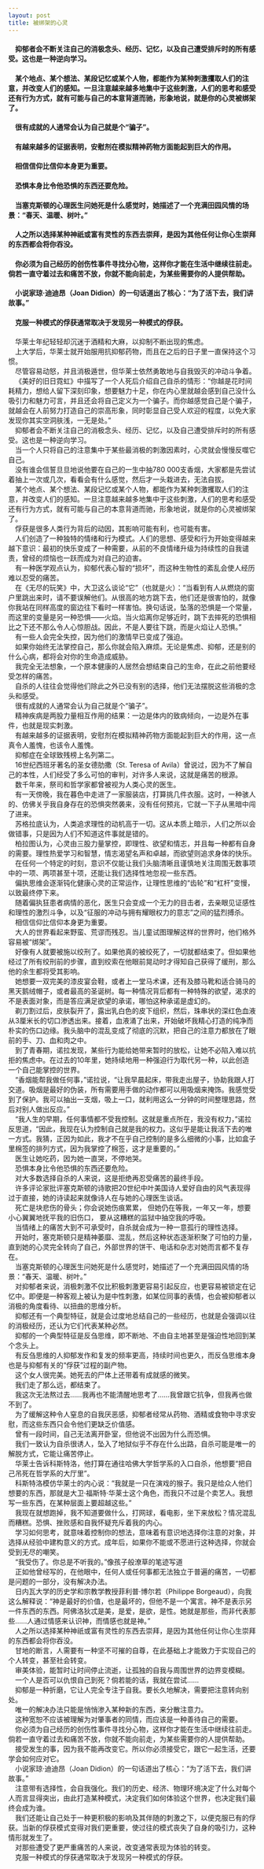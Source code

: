 ```yaml
---
layout: post
title: 被绑架的心灵
---
```

#### &#8195;抑郁者会不断关注自己的消极念头、经历、记忆，以及自己遭受排斥时的所有感受。这也是一种逆向学习。                                                       
#### &#8195;某个地点、某个想法、某段记忆或某个人物，都能作为某种刺激攫取人们的注意，并改变人们的感知。一旦注意越来越多地集中于这些刺激，人们的思考和感受还有行为方式，就有可能与自己的本意背道而驰，形象地说，就是你的心灵被绑架了。                                                       
#### &#8195;很有成就的人通常会认为自己就是个“骗子”。                                                    
#### &#8195;有越来越多的证据表明，安慰剂在模拟精神药物方面能起到巨大的作用。                                                       
#### &#8195;相信信仰比信仰本身更为重要。                                                      
#### &#8195;恐惧本身比令他恐惧的东西还要危险。                                                       
#### &#8195;当塞克斯顿的心理医生问她死是什么感觉时，她描述了一个充满田园风情的场景：“春天、温暖、树叶。”                                                     
#### &#8195;人之所以选择某种神祇或富有灵性的东西去崇拜，是因为其他任何让你心生崇拜的东西都会将你吞没。                                                     
#### &#8195;你必须为自己经历的创伤性事件寻找分心物，这样你才能在生活中继续往前走。倘若一直守着过去和痛苦不放，你就不能向前走，为某些需要你的人提供帮助。                                                    
#### &#8195;小说家琼·迪迪昂（Joan Didion）的一句话道出了核心：“为了活下去，我们讲故事。”                                                       
#### &#8195;克服一种模式的俘获通常取决于发现另一种模式的俘获。
<!-- more -->
&#8195;华莱士年纪轻轻却沉迷于酒精和大麻，以抑制不断出现的焦虑。                      
&#8195;上大学后，华莱士就开始服用抗抑郁药物，而且在之后的日子里一直保持这个习惯。                      
&#8195;尽管容易动怒，并且消极遁世，但华莱士依然勇敢地与自我毁灭的冲动斗争着。                      
&#8195;《美好的旧日霓虹》中描写了一个人死后介绍自己自杀的情形：“你越是花时间耗精力，想给人留下深刻印象，想要魅力十足，你在内心里就越会感到自己没什么吸引力和魅力可言，并且还会将自己定义为一个骗子。而你越感觉自己是个骗子，就越会在人前努力打造自己的崇高形象，同时彰显自己受人欢迎的程度，以免大家发现你其实空洞肤浅，一无是处。”                      
&#8195;抑郁者会不断关注自己的消极念头、经历、记忆，以及自己遭受排斥时的所有感受。这也是一种逆向学习。                      
&#8195;当一个人只将自己的注意集中于某些最消极的刺激因素时，心灵就会慢慢反噬它自己。                      
&#8195;没有谁会信誓旦旦地说他要在自己的一生中抽780 000支香烟，大家都是先尝试着抽上一次或几次，看看会有什么感觉，然后才一头栽进去，无法自拔。                      
&#8195;某个地点、某个想法、某段记忆或某个人物，都能作为某种刺激攫取人们的注意，并改变人们的感知。一旦注意越来越多地集中于这些刺激，人们的思考和感受还有行为方式，就有可能与自己的本意背道而驰，形象地说，就是你的心灵被绑架了。                      
&#8195;俘获是很多人类行为背后的动因，其影响可能有利，也可能有害。                      
&#8195;人们创造了一种独特的情绪和行为模式。人们的思想、感受和行为开始变得越来越下意识：最初的快乐变成了一种需要，从前的不良情绪升级为持续性的自我谴责，曾经的烦恼也一跃而成为对自己的迫害。                      
&#8195;有一种医学观点认为，抑郁代表心智的“损坏”，而这种生物性的紊乱会使人经历难以忍受的痛苦。                      
&#8195;在《无尽的玩笑》中，大卫这么谈论“它”（也就是火）：“当看到有人从燃烧的窗户里跳出来时，请不要误解他们。从很高的地方跳下去，他们还是很害怕的，就像你我站在同样高度的窗边往下看时一样害怕。换句话说，坠落的恐惧是一个常量，而这里的变量是另一种恐惧——火焰。当火焰离你足够近时，跳下去摔死的恐惧相比之下还不那么令人心惊胆战。因此，不是人要往下跳，而是火焰让人恐惧。”                      
&#8195;有一些人会完全失控，因为他们的激情早已变成了强迫。                      
&#8195;如果你始终无法掌控自己，那么你就会陷入麻烦。无论是焦虑、抑郁，还是别的什么心病，都将会对你的生命造成威胁。                      
&#8195;我完全无法想象，一个原本健康的人居然会想结束自己的生命，在此之前他要经受怎样的痛苦。                      
&#8195;自杀的人往往会觉得他们除此之外已没有别的选择，他们无法摆脱这些消极的念头和感受。                      
&#8195;很有成就的人通常会认为自己就是个“骗子”。                      
&#8195;精神疾病是两股力量相互作用的结果：一边是体内的致病倾向，一边是外在事件，也就是现实刺激。                      
&#8195;有越来越多的证据表明，安慰剂在模拟精神药物方面能起到巨大的作用，这一点真令人羞愧，也该令人羞愧。                      
&#8195;抑郁症在全球致残榜上名列第二。                      
&#8195;16世纪西班牙著名的圣女德肋撒（St. Teresa of Avila）曾说过，因为不了解自己的本性，人们经受了多么可怕的审判，对许多人来说，这就是痛苦的根源。                      
&#8195;数千年来，祭司和哲学家都曾被视为人类心灵的医生。                      
&#8195;有一天傍晚，我在暮色中走进了一家服装店，打算挑几件衣服。这时，一种骇人的、仿佛关乎我自身存在的恐惧突然袭来，没有任何预兆，它就一下子从黑暗中闯了进来。                      
&#8195;苏格拉底认为，人类追求理性的动机高于一切。这从本质上暗示，人们之所以会做错事，只是因为人们不知道这件事就是错的。                      
&#8195;柏拉图认为，心灵由三股力量掌控，即理性、欲望和情志，并且每一种都有自身的需要。理性热爱学习和智慧，情志渴望名声和卓越，而欲望则追求身体的快乐。                      
&#8195;在任何一个特定的时刻，意识不仅能让我们头脑清晰且谨慎地关注周围无数事项中的一项、两项甚至十项，还能让我们选择性地忽视一些东西。                      
&#8195;偏执思维会逐渐钝化健康心灵的正常运作，让理性思维的“齿轮”和“杠杆”变慢，以致最终停下来。                      
&#8195;随着偏执狂患者病情的恶化，医生只会变成一个无力的目击者，去亲眼见证感性和理性的激烈斗争，以及“征服的冲动与拥有耀眼权力的意志”之间的猛烈搏杀。                      
&#8195;相信信仰比信仰本身更为重要。                      
&#8195;大人的世界看起来野蛮、荒谬而残忍。当儿童试图理解这样的世界时，他们格外容易被“绑架”。                      
&#8195;好像有人就要被施以绞刑了。如果他真的被绞死了，一切就都结束了。但如果他经过了所有绞刑前的步骤，直到绞索在他眼前晃动时才得知自己获得了缓刑，那么他的余生都将受其影响。                      
&#8195;她想要一双完美的漆皮宴会鞋，或者上一堂马术课，还有及膝马靴和适合骑马的黑天鹅绒帽子，或者最高的圣诞树。每一种情况背后都有一种特殊的欲望，渴求的不是表面对象，而是答应满足欲望的承诺，哪怕这种承诺是虚幻的。                            
&#8195;剃刀割过后，皮肤裂开了，露出乳白色的皮下组织，然后，珠串状的深红色血液从3厘米长的切口渗透出来。接着，血液涌了出来，开始破坏我精心打造的纯净而朴实的伤口边缘。我头脑中的混乱变成了彻底的沉默，把自己的注意力都放在了眼前的手、刀、血和肉之中。                      
&#8195;到了青春期，诺拉发现，某些行为能给她带来暂时的放松，让她不必陷入难以抗拒的焦虑中。在过去的10年里，她持续地用一种强迫行为取代另一种，以此创造一个自己能掌控的世界。                    
&#8195;“香烟能帮我做任何事，”诺拉说，“让我早晨起床，带我走出屋子，协助我跟人打交道。吸烟是最好的伪装，所有需要用手做的动作都可以用吸烟来掩饰。我感觉受到了保护。我可以抽出一支烟，吸上一口，就利用这么一分钟的时间整理思路，然后对别人做出反应。”                      
&#8195;“我人生的早期，任何事情都不受我控制。这就是重点所在，我没有权力，”诺拉反思道，“因此，我现在认为控制自己就是我的权力。这似乎是能让我活下去的唯一方式。我猜，正因为如此，我才不在乎自己控制的是多么细微的小事，比如盒子里棉签的排列方式，因为我掌控了棉签，这才是重要的。”                      
&#8195;医生让她吃药，因为她一直哭，不停地哭。                      
&#8195;恐惧本身比令他恐惧的东西还要危险。                      
&#8195;对大多数选择自杀的人来说，这是拒绝再忍受痛苦的最终手段。                      
&#8195;许多评论家批评塞克斯顿的诗歌把20世纪中叶美国诗人爱好自由的风气表现得过于直接，她的诗读起来就像诗人在与她的心理医生谈话。                      
&#8195;死亡是块悲伤的骨头；你会说她伤痕累累， 但她仍在等我，一年又一年，想要小心翼翼地抚平我的旧伤口， 要从这糟糕的监狱中抽空我的呼吸。                                    
&#8195;当情绪上的痛苦大到不可承受时，自杀就会成为一种一意孤行的理性选择。                      
&#8195;开始时，塞克斯顿只是精神萎靡、混乱，然后这种状态逐渐积聚了可怕的力量，直到她的心灵完全转向了自己，外部世界的饼干、电话和杂志对她而言都不复存在。                      
&#8195;当塞克斯顿的心理医生问她死是什么感觉时，她描述了一个充满田园风情的场景：“春天、温暖、树叶。”                      
&#8195;对抑郁者来说，消极刺激不仅比积极刺激更容易引起反应，也更容易被锁定在记忆中。即便是一种客观上被认为是中性刺激，如某位同事的表情，也会被抑郁者以消极的角度看待、以扭曲的思维分析。                      
&#8195;抑郁还有一个典型特征，就是会过度地总结自己的一些经历，也就是会强调以往的消极经历，还认为它们代表某种必然。                      
&#8195;抑郁的一个典型特征是反刍思维，即不断地、不由自主地甚至是强迫性地回到某个念头上。                      
&#8195;有反刍思维的人抑郁发作和复发的频率更高，持续时间也更久，而反刍思维本身也是与抑郁有关的“俘获”过程的副产物。                      
&#8195;这个女人很完美。她死去的尸体上还带着有成就感的微笑。                              
&#8195;我们走了那么远，都结束了。                      
&#8195;我这次无法熬过去……我再也不能清醒地思考了……我曾跟它抗争，但我再也做不到了。                      
&#8195;为了缓解这种令人窒息的自我厌恶感，抑郁者经常从药物、酒精或食物中寻求安慰，而这些东西只会令他们更缺乏价值感。                      
&#8195;曾有一段时间，自己无法离开卧室，但他说不出因为什么而恐惧。                      
&#8195;我们一致认为自杀很诱人，坠入了地狱似乎不存在什么出路，自杀可能是唯一的解脱方式，它能让痛苦停止。                      
&#8195;华莱士告诉科斯特洛，他打算在通往哈佛大学哲学系的入口自杀，他想要“把自己吊死在哲学系的大厅里”。                      
&#8195;科斯特洛模仿华莱士的内心说：“我就是一只在演戏的猴子。我只是给众人他们想要的东西，那就是大卫·福斯特·华莱士这个角色，而我只不过是个卖艺人。我想写一些东西，在某种层面上要超越这些。”                      
&#8195;我现在就想跑掉，我不知道要做什么，打网球，看电影，坐下来放松？情况混乱而糟糕。恐惧、挫败感和自我怀疑充斥着我的内心。                      
&#8195;学习如何思考，就意味着控制你的想法，意味着有意识地选择你注意的对象，并选择从经验中建构意义的方式。成年后，如果你不能或不愿进行这种选择，你就会受到无尽的嘲笑。                      
&#8195;“我受伤了。你总是不听我的。”像孩子般潦草的笔迹写道                      
&#8195;正如他曾经写的，在他眼中，任何人或任何事都无法独立于普遍的痛苦，一切都是问题的一部分，没有解决办法。                      
&#8195;日内瓦大学的历史学和宗教学教授菲利普·博尔若（Philippe Borgeaud），向我这么解释说：“神是最好的价值，也是最坏的，但他不是一个寓言。神不是表示另一件东西的东西。阿佛洛狄忒是美，是爱，是欲，是性。她就是那些，而非代表那些……人通过情感来认识神，而情感也就是神。”                      
&#8195;人之所以选择某种神祇或富有灵性的东西去崇拜，是因为其他任何让你心生崇拜的东西都会将你吞没。                      
&#8195;甘地的断言，人需要有一种坚不可摧的自尊，在此基础上才能致力于实现自己的个人转变，甚至社会转变。                      
&#8195;审美体验，能暂时让时间停止流逝，让孤独的自我与周围世界的边界变模糊。                      
&#8195;一个人是否可以仇恨自己到死？倘若能的话，我就在尝试……                      
&#8195;抑郁是一种折磨，它让人完全专注于自我。要长久地解决，需要把注意转向别处。                      
&#8195;唯一的解决办法只能是悄悄渗入某种新的东西，来分散注意力。                      
&#8195;这种宽恕不应该被理解为对肇事者的同情，而应该是一种善待自己的需要。                      
&#8195;你必须为自己经历的创伤性事件寻找分心物，这样你才能在生活中继续往前走。倘若一直守着过去和痛苦不放，你就不能向前走，为某些需要你的人提供帮助。                      
&#8195;接受发生的事，因为我不能再改变它。所以你必须接受它，跟它一起生活，还要学会如何应对它。                      
&#8195;小说家琼·迪迪昂（Joan Didion）的一句话道出了核心：“为了活下去，我们讲故事。”                      
&#8195;注意带有选择性，会自我强化。我们的历史、经济、物理环境决定了什么对每个人而言显得突出，由此打造某种模式，决定我们如何体验这个世界，也决定我们最终会成为谁。                      
&#8195;我们还能让自己处于一种更积极的影响及其伴随的刺激之下，以便克服已有的俘获。当新的俘获模式变得对我们更重要，使过往的模式丧失了自身的吸引力，这种情形就发生了。                      
&#8195;对那些遭受了更严重痛苦的人来说，改变通常表现为体验的转变。                      
&#8195;克服一种模式的俘获通常取决于发现另一种模式的俘获。                       